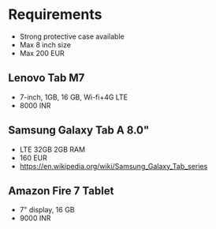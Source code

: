 # Requirements
- Strong protective case available
- Max 8 inch size
- Max 200 EUR

## Lenovo Tab M7
- 7-inch, 1GB, 16 GB, Wi-fi+4G LTE
- 8000 INR

## Samsung Galaxy Tab A 8.0"
- LTE 32GB 2GB RAM
- 160 EUR
- https://en.wikipedia.org/wiki/Samsung_Galaxy_Tab_series

## Amazon Fire 7 Tablet
- 7" display, 16 GB
- 9000 INR
